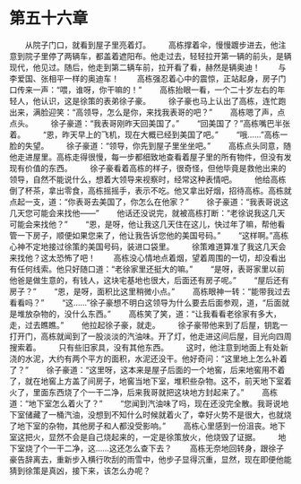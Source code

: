 #	第五十六章
　　从院子门口，就看到屋子里亮着灯。
　　高栋撑着伞，慢慢踱步进去，他注意到院子里停了两辆车，都盖着遮阳布。他走过去，轻轻拉开第一辆的前头，是辆现代，他见过。随后，他走到第二辆车前，拉开看了看，赫然是辆奥迪！
　　与李爱国、张相平一样的奥迪车！
　　高栋强忍着心中的震惊，正站起身，房子门口传来一声：“喂，谁呀，你干嘛的！”
　　高栋抬眼一看，一个二十岁左右的年轻人，他认识，这是徐策的表弟徐子豪。
　　徐子豪也马上认出了高栋，连忙跑出来，满脸迎笑：“高领导，怎么是你，来找我表哥的吧？”
　　高栋嗯了声，点点头。
　　徐子豪道：“我表哥刚昨天回美国了。”
　　“回美国了？”高栋嘴巴半张着。
　　“恩，昨天早上的飞机，现在大概已经到美国了吧。”
　　“哦……”高栋一脸的失望。
　　徐子豪道：“领导，你先到屋子里坐坐吧。”
　　高栋点头同意，随他走进屋里。高栋走得很慢，每一步都细致地查看着屋子里的所有物件，但没有发现有价值的东西。
　　徐子豪看着高栋的样子，很奇怪，但他毕竟是救他出来的领导，自然不能说什么，想着大领导来视察时，经常这种表情吧。
　　他给高栋倒了杯茶，拿出零食，高栋摇摇手，表示不吃。他又拿出好烟，招待高栋。高栋就点起一支，道：“你表哥去美国了，你怎么在他家？”
　　徐子豪道：“我表哥说这几天您可能会来找他——”
　　他话还没说完，就被高栋打断：“老徐说我这几天可能会来找他？”
　　“恩，是呀，他让我这几天住在这儿，快过年了嘛，帮他看管一下房子，顺便如果您来了，他让我告诉您他的美国号码。”
　　“这样啊。”高栋心神不定地接过徐策的美国号码，装进口袋里。
　　徐策难道算准了我这几天会来找他？这太恐怖了吧！
　　高栋没心情地点着烟，望着周围的一切，却没看出有任何线索。他只好随口道：“老徐家里还挺大的嘛。”
　　“是呀，表哥家里以前他爸是做生意的，有钱人，这块宅基地也很大，后面还有房子呢。”
　　“屋后还有房子？”
　　“恩，是呀，面积比这里稍微小点。”
　　高栋眼神一转：“能带我过去看看吗？”
　　“这……”徐子豪想不明白这领导为什么要去后面参观，道，“后面就是堆放杂物的，没什么东西。”
　　高栋笑了笑，道：“让我看看老徐家有多大，走，过去瞧瞧。”
　　他拉起徐子豪，就走。
　　徐子豪带他来到了后屋，钥匙一打开门，高栋就闻到了一股淡淡的汽油味。开了灯，他走进这间后屋，目光向四周搜索着。
　　只有些旧家具，没有其他东西。
　　这时，他注意到地面上有处新浇的水泥，大约有两个平方的面积，水泥还没干。他好奇问：“这里地上怎么补着了？”
　　徐子豪道：“这里呀，这本来是屋子后面的一个地窖，后来地窖用不着了，就在地窖上方盖了间房子，地窖当地下室，堆积些杂物。这不，前天地下室着火了，里面东西烧了个一干二净，后来我哥就把这块地方封起来了。”
　　高栋道：“地下室怎么着火了？”
　　“您闻到汽油味了吗，现在还没完全散。我哥说地下室储藏了一桶汽油，没想到不知什么时候就着火了，幸好火势不是很大，也就烧了地下室的杂物，其他房子和人都没受影响。”
　　高栋心里感到一份沮丧。地下室这把火，显然不会是自己烧起来的，一定是徐策放火，他烧毁了证据。
　　地下室烧了个一干二净，这……这还怎么查下去？
　　高栋无奈地回转身，跟徐子豪告辞离去，重新步入横行吹刮的雨雪中，他步子显得沉重，显然，现在即便他能猜到徐策是真凶，接下来，该怎么办呢？